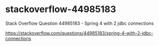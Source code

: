 # stackoverflow-44985183
Stack Overflow Question 44985183 - Spring 4 with 2 jdbc connections

https://stackoverflow.com/questions/44985183/spring-4-with-2-jdbc-connections
